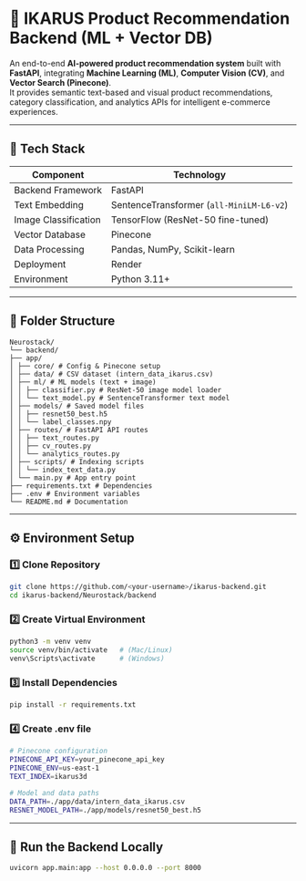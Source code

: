 # 🧠 IKARUS Product Recommendation Backend (ML + Vector DB)

An end-to-end **AI-powered product recommendation system** built with **FastAPI**, integrating **Machine Learning (ML)**, **Computer Vision (CV)**, and **Vector Search (Pinecone)**.  
It provides semantic text-based and visual product recommendations, category classification, and analytics APIs for intelligent e-commerce experiences.

---

## 🚀 Tech Stack

| Component | Technology |
|------------|-------------|
| Backend Framework | FastAPI |
| Text Embedding | SentenceTransformer (`all-MiniLM-L6-v2`) |
| Image Classification | TensorFlow (ResNet-50 fine-tuned) |
| Vector Database | Pinecone |
| Data Processing | Pandas, NumPy, Scikit-learn |
| Deployment | Render |
| Environment | Python 3.11+ |

---

## 📂 Folder Structure

```
Neurostack/
└── backend/
├── app/
│ ├── core/ # Config & Pinecone setup
│ ├── data/ # CSV dataset (intern_data_ikarus.csv)
│ ├── ml/ # ML models (text + image)
│ │ ├── classifier.py # ResNet-50 image model loader
│ │ └── text_model.py # SentenceTransformer text model
│ ├── models/ # Saved model files
│ │ ├── resnet50_best.h5
│ │ └── label_classes.npy
│ ├── routes/ # FastAPI API routes
│ │ ├── text_routes.py
│ │ ├── cv_routes.py
│ │ └── analytics_routes.py
│ ├── scripts/ # Indexing scripts
│ │ └── index_text_data.py
│ └── main.py # App entry point
├── requirements.txt # Dependencies
├── .env # Environment variables
└── README.md # Documentation
```

---

## ⚙️ Environment Setup

### 1️⃣ Clone Repository
```bash
git clone https://github.com/<your-username>/ikarus-backend.git
cd ikarus-backend/Neurostack/backend
```

### 2️⃣ Create Virtual Environment
```bash
python3 -m venv venv
source venv/bin/activate   # (Mac/Linux)
venv\Scripts\activate      # (Windows)
```

### 3️⃣ Install Dependencies
```bash
pip install -r requirements.txt
```

### 4️⃣ Create .env file
```bash
# Pinecone configuration
PINECONE_API_KEY=your_pinecone_api_key
PINECONE_ENV=us-east-1
TEXT_INDEX=ikarus3d

# Model and data paths
DATA_PATH=./app/data/intern_data_ikarus.csv
RESNET_MODEL_PATH=./app/models/resnet50_best.h5
```
---

## 🧩 Run the Backend Locally

```bash
uvicorn app.main:app --host 0.0.0.0 --port 8000
```

